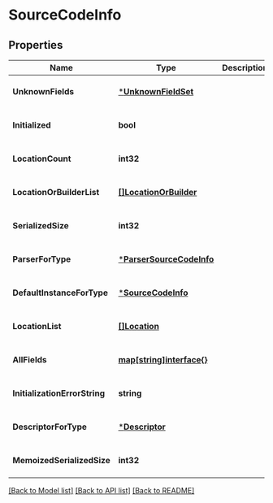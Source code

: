 # SourceCodeInfo

## Properties
Name | Type | Description | Notes
------------ | ------------- | ------------- | -------------
**UnknownFields** | [***UnknownFieldSet**](UnknownFieldSet.md) |  | [optional] [default to null]
**Initialized** | **bool** |  | [optional] [default to null]
**LocationCount** | **int32** |  | [optional] [default to null]
**LocationOrBuilderList** | [**[]LocationOrBuilder**](LocationOrBuilder.md) |  | [optional] [default to null]
**SerializedSize** | **int32** |  | [optional] [default to null]
**ParserForType** | [***ParserSourceCodeInfo**](ParserSourceCodeInfo.md) |  | [optional] [default to null]
**DefaultInstanceForType** | [***SourceCodeInfo**](SourceCodeInfo.md) |  | [optional] [default to null]
**LocationList** | [**[]Location**](Location.md) |  | [optional] [default to null]
**AllFields** | [**map[string]interface{}**](interface{}.md) |  | [optional] [default to null]
**InitializationErrorString** | **string** |  | [optional] [default to null]
**DescriptorForType** | [***Descriptor**](Descriptor.md) |  | [optional] [default to null]
**MemoizedSerializedSize** | **int32** |  | [optional] [default to null]

[[Back to Model list]](../README.md#documentation-for-models) [[Back to API list]](../README.md#documentation-for-api-endpoints) [[Back to README]](../README.md)

